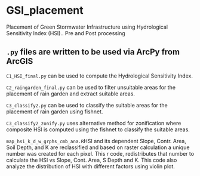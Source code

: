 # GSI_placement
Placement of Green Stormwater Infrastructure using Hydrological Sensitivity Index (HSI).. Pre and Post processing

## ```.py``` files are written to be used via ArcPy from ArcGIS

```C1_HSI_final.py``` can be used to compute the Hydrological Sensitivity Index.

```C2_raingarden_final.py``` can be used to filter unsuitable areas for the placement of rain garden and extract suitable areas.

```C3_classify2.py``` can be used to classify the suitable areas for the placement of rain garden using fishnet.

```C3_classify2_zonify.py``` uses alternative method for zonification where composite HSI is computed using the fishnet to classify the suitable areas.

```map_hsi_k_d_w_grphs_cmb_ana.R```HSI and its dependent Slope, Contr. Area, Soil Depth, and K are reclassified and based on raster calculation a unique number was created for each pixel. This r code, redistributes that number to calculate the HSI vs Slope, Cont. Area, S Depth and K. This code also analyze the distribution of HSI with different factors using violin plot.
